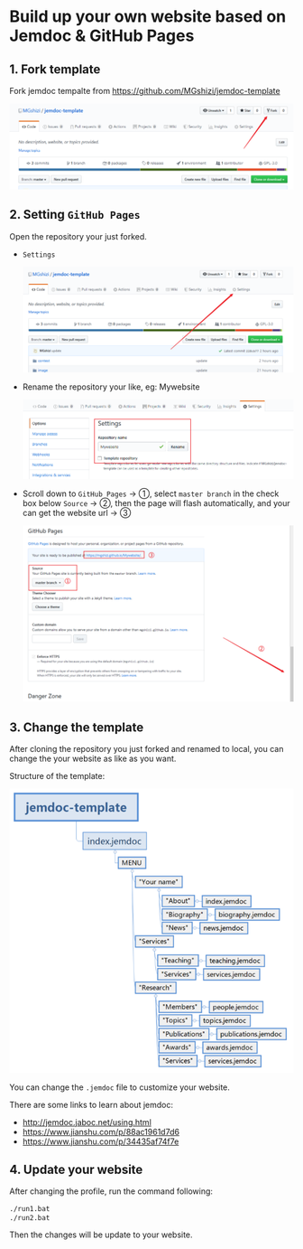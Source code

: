 

# Build up your own website based on Jemdoc & GitHub Pages



## 1. Fork template

Fork jemdoc tempalte from https://github.com/MGshizi/jemdoc-template

![image-20200323150759566](.\image\image-20200323150759566.png)

## 2. Setting `GitHub Pages`

Open the repository your just forked.

- `Settings`  

  ![image-20200323145950184](.\image\image-20200323145950184.png)

- Rename the repository your like, eg: Mywebsite

  ![image-20200323150318269](.\image\image-20200323150318269.png)

- Scroll down to `GitHub Pages` -> ①, select `master branch` in the check box below `Source` -> ②, then the page will flash automatically, and your can get the website url -> ③

  ![image-20200323150526799](.\image\image-20200323150526799.png)

## 3. Change the template

After cloning the repository you just forked and renamed to local, you can change the your website as like as you want.

Structure of the template:

![image-20200323155328672](.\image\image-20200323155328672.png)

You can change the `.jemdoc` file to customize your website. 

There are some links to learn about jemdoc:

- http://jemdoc.jaboc.net/using.html
- https://www.jianshu.com/p/88ac1961d7d6
- https://www.jianshu.com/p/34435af74f7e

## 4. Update your website

After changing the profile, run the command following:

```shell
./run1.bat
./run2.bat
```

Then the changes will be update to your website.

